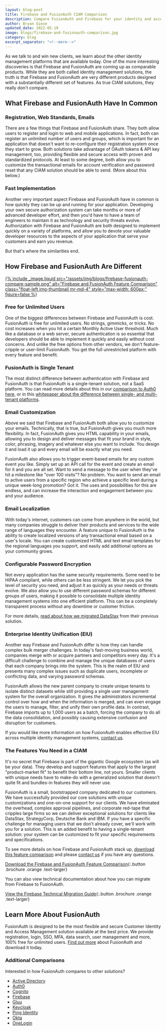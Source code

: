 ```yaml
---
layout: blog-post
title: Firebase and FusionAuth CIAM Comparison
description: Compare FusionAuth and Firebase for your identity and access management solution.
author: Bryan Giese
updated_date: 2022-05-19
image: blogs/firebase-and-fusionauth-comparison.jpg
category: blog
excerpt_separator: "<!--more-->"
---
```


As we talk to and win new clients, we learn about the other identity management platforms that are available today. One of the more interesting discoveries is that Firebase and FusionAuth are coming up as comparable products. While they are both called identity management solutions, the truth is that Firebase and FusionAuth are very different products designed with a substantially different set of features. As true CIAM solutions, they really don't compare.

<!--more-->

## What Firebase and FusionAuth Have In Common

### Registration, Web Standards, Emails

There are a few things that Firebase and FusionAuth share. They both allow users to register and login to web and mobile applications. In fact, both can register an unlimited number of users and groups, which is important for an application that doesn't want to re-configure their registration system once they start to grow. Both solutions take advantage of OAuth tokens & API key management, too, providing flexible and secure access with proven and standardized protocols. At least to some degree, both allow you to customize the transactional emails for account verification and password reset that any CIAM solution should be able to send. (More about this below.)

### Fast Implementation
Another very important aspect Firebase and FusionAuth have in common is how quickly they can be up and running for your application. Developing your own secure authorization system can take months or more of advanced developer effort, and then you'd have to have a team of engineers to maintain it as technology and security threats evolve. Authorization with Firebase and FusionAuth are both designed to implement quickly on a variety of platforms, and allow you to devote your valuable developer resources to the aspects of your application that serve your customers and earn you revenue.

But that's where the similarities end.

## How Firebase and FusionAuth Are Different

[{% include _image.liquid src="/assets/img/blogs/firebase-fusionauth-compare-sample.png" alt="Firebase and FusionAuth Feature Comparison" class="float-left img-thumbnail mr-md-4" style="max-width: 600px;" figure=false %}](/resources/fusionauth-vs-firebase.pdf "Download the Firebase and FusionAuth Feature Comparison")

### Free for Unlimited Users
One of the biggest differences between Firebase and FusionAuth is cost. FusionAuth is free for unlimited users. No strings, gimmicks, or tricks. No cost increases when you hit a certain Monthly Active User threshold. Much like a database or a web server, secure authentication is so essential that developers should be able to implement it quickly and easily without cost concerns. And unlike the free options from other vendors, we don't feature-cripple or user-limit FusionAuth. You get the full unrestricted platform with every feature and benefit.

### FusionAuth is Single Tenant

The most distinct difference between authentication with Firebase and FusionAuth is that FusionAuth is a single-tenant solution, not a SaaS platform. You can read more details about this in our [comparison to Auth0 here](/blog/2018/10/19/auth0-and-fusionauth-a-tale-of-two-solutions "Read our comparison to Auth0"), or in this [whitepaper about the difference between single- and multi-tenant platforms](/learn/expert-advice/identity-basics/multi-tenancy-vs-single-tenant-idaas-solutions "Read more about single- and multi-tenant identity solutions").

### Email Customization

Above we said that Firebase and FusionAuth both allow you to customize your emails. Technically, that is true, but FusionAuth gives you much more flexibility. In fact, FusionAuth gives you HTML capability in your emails, allowing you to design and deliver messages that fit your brand in style, color, phrasing, imagery and whatever else you want to include. You design it and load it up and every email will be exactly what you need.

FusionAuth also allows you to trigger event-based emails for any custom event you like. Simply set up an API call for the event and create an email for it and you are all set. Want to send a message to the user when they've hit a milestone like "over 100 visits"? No problem. You want to send an email to active users from a specific region who achieve a specific level during a unique week-long promotion? Got it. The uses and possibilities for this are endless, and can increase the interaction and engagement between you and your audience.

### Email Localization

With today's internet, customers can come from anywhere in the world, but many companies struggle to deliver their products and services to the wide range of languages they encounter. A feature unique to FusionAuth is the ability to create localized versions of any transactional email based on a user's locale. You can create customized HTML and text email templates for the regional languages you support, and easily add additional options as your community grows.

### Configurable Password Encryption

Not every application has the same security requirements. Some need to be HIPAA compliant, while others can be less stringent. We let you pick the level of security you need, and adjust it as quickly as your needs or threats evolve. We also allow you to use different password schemas for different groups of users, making it possible to consolidate multiple identity management systems into one efficient platform. This can be a completely transparent process without any downtime or customer friction.

For more details, [read about how we migrated DataStax](/resources/datastax-case-study.pdf "Read about DataStax migration") from their previous solution.

### Enterprise Identity Unification (EIU)

Another way Firebase and FusionAuth differ is how they can handle complex bulk merger challenges. In today's fast-moving business world, companies merge with or acquire partners and competitors every day. It's a difficult challenge to combine and manage the unique databases of users that each company brings into the system. This is the realm of EIU and presents many complex issues such as duplicate users, incomplete or conflicting data, and varying password schemas.

FusionAuth allows the new parent company to create unique tenants to isolate distinct datasets while still providing a single user management system for the overall organization. It gives the administrators incremental control over how and when the information is merged, and can even engage the users to manage, filter, and unify their own profile data. In contrast, Firebase imports up to 1,000 users as a batch, forcing the company to do all the data consolidation, and possibly causing extensive confusion and disruption for customers.

If you would like more information on how FusionAuth enables effective EIU across multiple identity management systems, [contact us](/contact "Contact us today!").

### The Features You Need in a CIAM
It's no secret that Firebase is part of the gigantic Google ecosystem (as will be your data). They develop and support features that apply to the largest "product-market fit" to benefit their bottom line, not yours. Smaller clients with unique needs have to make-do with a generalized solution that doesn't quite fit and bundles-in features they will never use.

FusionAuth is a small, bootstrapped company dedicated to our customers. We have successfully provided our core solutions with unique customizations and one-on-one support for our clients. We have eliminated the overhead, complex approval pipelines, and corporate red-tape that cripples large firms so we can deliver exceptional solutions for clients like DataStax, StrategyCorp, Deutsche Bank and IBM. If you have a specific challenge for managing users that we don't already cover, we'll work with you for a solution. This is an added benefit to having a single-tenant solution: your system can be customized to fit your specific requirements and specifications.

To see more details on how Firebase and FusionAuth stack up, [download this feature comparison](/resources/fusionauth-vs-firebase.pdf "Firebase and FusionAuth Feature Comparison") and please [contact us](/contact "Contact Us") if you have any questions.

[Download the Firebase and FusionAuth Feature Comparison](/resources/fusionauth-vs-firebase.pdf "Firebase and FusionAuth Feature Comparison"){:.button .brochure .orange .text-larger}

You can also view technical documentation about how you can migrate from Firebase to FusionAuth.

[View the Firebase Technical Migration Guide](/docs/v1/tech/migration-guide/firebase){:.button .brochure .orange .text-larger}

## Learn More About FusionAuth
FusionAuth is designed to be the most flexible and secure Customer Identity and Access Management solution available at the best price. We provide registration, login, SSO, MFA, data search, user management and more, 100% free for unlimited users. [Find out more](/ "FusionAuth Home") about FusionAuth and download it today.

### Additional Comparisons

Interested in how FusionAuth compares to other solutions?
- [Active Directory](/blog/2018/09/14/active-directory-and-fusionauth-ciam-comparison "Active Directory and FusionAuth")
- [Auth0](/blog/2018/10/19/auth0-and-fusionauth-a-tale-of-two-solutions "Auth0 and FusionAuth")
- [Cognito](/blog/2018/09/18/amazon-cognito-and-fusionauth-comparison "Amazon Cognito and FusionAuth")
- [Firebase](/blog/2018/10/02/firebase-and-fusionauth-ciam-comparison "Firebase and FusionAuth")
- [Gluu](/blog/2019/07/16/gluu-fusionauth-compare-identity-management-solutions "Gluu and FusionAuth")
- [Keycloak](/blog/2019/03/06/keycloak-fusionauth-comparison "Keycloak and FusionAuth")
- [Ping Identity](/blog/2018/10/08/quick-comparison-ping-identity-and-fusionauth "Ping Identity and FusionAuth")
- [Okta](/blog/2018/10/16/8-things-to-know-about-okta-and-fusionauth "Okta and FusionAuth")
- [OneLogin](/blog/2018/10/12/onelogin-and-fusionauth "OneLogin and FusionAuth")

